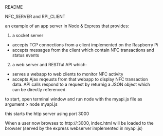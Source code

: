 README

NFC_SERVER and RPI_CLIENT

an example of an app server in Node & Express that provides: 

1. a socket server
- accepts TCP connections from a client implemented on the Raspberry Pi
- accepts messages from the client which contain NFC transactions and status events 

2. a web server and RESTful API which:
- serves a webapp to web clients to monitor NFC activity 
- accepts Ajax reqeusts from that webapp to display NFC transaction data. API calls respond to a request by returnig a JSON object which can be directly referenced.

to start, open terminal window and run node with the myapi.js file as argument
    > node myapi.js

this starts the http server using port 3000

When a user now browses to http://<hostname>:3000, index.html will be loaded to the browser (served by the express webserver implemented in myapi.js) 

